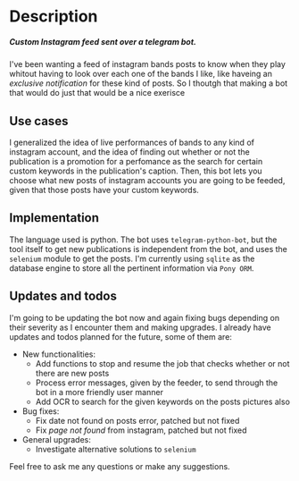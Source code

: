 # Description
##### Custom Instagram feed sent over a telegram bot.

I've been wanting a feed of instagram bands posts to know when they play whitout having to look over each one of the bands I like, like haveing an _exclusive notification_ for these kind of posts. So I thoutgh that making a bot that would do just that would be a nice exerisce


## Use cases
I generalized the idea of live performances of bands to any kind of instagram account, and the idea of finding out whether or not the publication is a promotion for a perfomance as the search for certain custom keywords in the publication's caption. Then, this bot lets you choose what new posts of instagram accounts you are going to be feeded, given that those posts have your custom keywords.


## Implementation
The language used is python. The bot uses `telegram-python-bot`, but the tool itself to get new publications is independent from the bot, and uses the `selenium` module to get the posts. I'm currently using `sqlite` as the database engine to store all the pertinent information via `Pony ORM`.

## Updates and todos
I'm going to be updating the bot now and again fixing bugs depending on their severity as I encounter them and making upgrades. I already have updates and todos planned for the future, some of them are:
- New functionalities:
  - Add functions to stop and resume the job that checks whether or not there are new posts
  - Process error messages, given by the feeder, to send through the bot in a more friendly user manner
  - Add OCR to search for the given keywords on the posts pictures also
- Bug fixes:
  - Fix date not found on posts error, patched but not fixed
  - Fix _page not found_ from instagram, patched but not fixed
- General upgrades:
  - Investigate alternative solutions to `selenium`


Feel free to ask me any questions or make any suggestions.
